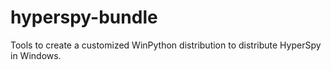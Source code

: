 hyperspy-bundle
===============

Tools to create a customized WinPython distribution to distribute HyperSpy in 
Windows.
